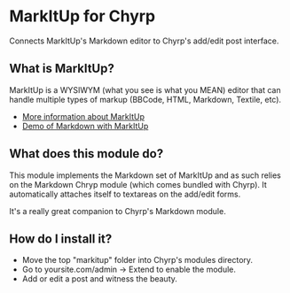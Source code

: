 MarkItUp for Chyrp
===================

Connects MarkItUp's Markdown editor to Chyrp's add/edit post interface.

What is MarkItUp?
------------------

MarkItUp is a WYSIWYM (what you see is what you MEAN) editor that can handle multiple types of markup (BBCode, HTML, Markdown, Textile, etc).

- [More information about MarkItUp](http://markitup.jaysalvat.com/home/)
- [Demo of Markdown with MarkItUp](http://markitup.jaysalvat.com/examples/markdown/)

What does this module do?
--------------------------

This module implements the Markdown set of MarkItUp and as such relies on the Markdown Chryp module (which comes bundled with Chyrp). It automatically attaches itself to textareas on the add/edit forms.

It's a really great companion to Chyrp's Markdown module.

How do I install it?
----------------------

- Move the top "markitup" folder into Chyrp's modules directory.
- Go to yoursite.com/admin &rarr; Extend to enable the module.
- Add or edit a post and witness the beauty.
